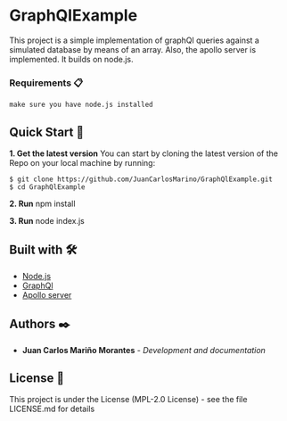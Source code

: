 # GraphQlExample

This project is a simple implementation of graphQl queries against a simulated database by means of an array. Also, the apollo server is implemented. It builds on node.js.

### Requirements 📋

```
make sure you have node.js installed
```

## Quick Start 🚀

**1. Get the latest version**
You can start by cloning the latest version of the Repo on your local machine by running:

```
$ git clone https://github.com/JuanCarlosMarino/GraphQlExample.git
$ cd GraphQlExample
```

**2. Run** npm install

**3. Run** node index.js

## Built with 🛠️

* [Node.js](https://nodejs.org/es/) 
* [GraphQl](https://graphql.org/)
* [Apollo server](https://www.apollographql.com/docs/)

## Authors ✒️

* **Juan Carlos Mariño Morantes** - *Development and documentation* 

## License 📄

This project is under the License (MPL-2.0 License) - see the file LICENSE.md for details
